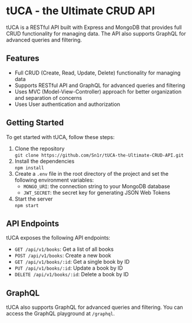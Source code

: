 # tUCA - the Ultimate CRUD API

tUCA is a RESTful API built with Express and MongoDB that provides full CRUD functionality for managing data. The API also supports GraphQL for advanced queries and filtering.

## Features

- Full CRUD (Create, Read, Update, Delete) functionality for managing data
- Supports RESTful API and GraphQL for advanced queries and filtering
- Uses MVC (Model-View-Controller) approach for better organization and separation of concerns
- Uses User authentication and authorization

## Getting Started

To get started with tUCA, follow these steps:

1. Clone the repository <br>
`git clone https://github.com/Sn1r/tUCA-the-Ultimate-CRUD-API.git`
2. Install the dependencies <br>
`npm install`
3. Create a `.env` file in the root directory of the project and set the following environment variables:
    - `MONGO_URI`: the connection string to your MongoDB database
    - `JWT_SECRET`: the secret key for generating JSON Web Tokens
4. Start the server <br>
`npm start`

## API Endpoints

tUCA exposes the following API endpoints:

- `GET /api/v1/books`: Get a list of all books
- `POST /api/v1/books`: Create a new book
- `GET /api/v1/books/:id`: Get a single book by ID
- `PUT /api/v1/books/:id`: Update a book by ID
- `DELETE /api/v1/books/:id`: Delete a book by ID

## GraphQL

tUCA also supports GraphQL for advanced queries and filtering. You can access the GraphQL playground at `/graphql`.
